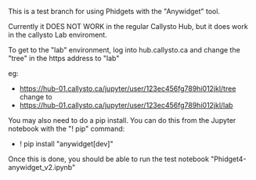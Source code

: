 This is a test branch for using Phidgets with the "Anywidget" tool.

Currently it DOES NOT WORK in the regular Callysto Hub, but it does work in the callysto Lab enviroment. 

To get to the "lab" environment, log into hub.callysto.ca and change the "tree" in the https address to "lab"

eg:

- https://hub-01.callysto.ca/jupyter/user/123ec456fg789hi012jkl/tree  change to
- https://hub-01.callysto.ca/jupyter/user/123ec456fg789hi012jkl/lab

You may also need to do a pip install. You can do this from the Jupyter notebook with the "! pip" command:
- ! pip install "anywidget[dev]"

Once this is done, you should be able to run the test notebook "Phidget4-anywidget_v2.ipynb"
